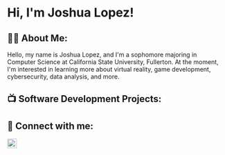 <h1>Hi, I'm Joshua Lopez!

<h2>👨‍💻 About Me: </h2>
Hello, my name is Joshua Lopez, and I'm a sophomore majoring in Computer Science at California State University, Fullerton. At the moment, I'm interested in learning more about virtual reality, game development, cybersecurity, data analysis, and more.


<h2>📺 Software Development Projects:  </h2>


<h2> 🤳 Connect with me:</h2>

[<img align="left" alt="https://www.linkedin.com/in/joshua-lopez-811758252/" width="22px" src="https://cdn.jsdelivr.net/npm/simple-icons@v3/icons/linkedin.svg" />][linkedin]



[linkedin]: https://www.linkedin.com/in/joshua-lopez-811758252/

